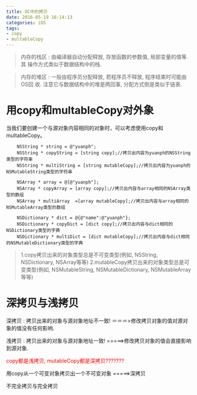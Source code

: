 ```yaml
---
title: OC中的拷贝
date: 2016-05-19 16:14:13
categories: iOS
tags:
- copy
- multableCopy
---
```


>内存的栈区 : 由编译器自动分配释放, 存放函数的参数值, 局部变量的值等. 其 操作方式类似于数据结构中的栈.

>内存的堆区 : 一般由程序员分配释放, 若程序员不释放, 程序结束时可能由OS回 收. 注意它与数据结构中的堆是两回事, 分配方式倒是类似于链表.

# 用copy和multableCopy对外象
  当我们要创建一个与源对象内容相同的对象时，可以考虑使用copy和multableCopy。
  ```objc
      NSString * string = @"yuanph";
      NSString * copyString = [string copy];//拷贝出内容为yuanph的NSString类型的字符串
      NSString * multiString = [string mutableCopy];//拷贝出内容为yuanph的NSMutableString类型的字符串

      NSArray * array = @[@"yuanph"];
      NSArray * copyArray = [array copy];//拷贝出内容与array相同的NSArray类型的数组
      NSArray * multiArray  =[array mutableCopy];//拷贝出内容与array相同的NSMutableArray类型的数组

      NSDictionary * dict = @{@"name":@"yuanph"};
      NSDictionary * copyDict = [dict copy];//拷贝出内容与dict相同的NSDictionary类型的字典
      NSDictionary * multiDict = [dict mutableCopy];//拷贝出内容与dict相同的NSMutableDictionary类型的字典
```
>1.copy拷贝出来的对象类型总是不可变类型(例如, NSString, NSDictionary, NSArray等等)
 2.mutableCopy拷贝出来的对象类型总是可变类型(例如, NSMutableString, NSMutableDictionary, NSMutableArray等等)


# 深拷贝与浅拷贝
深拷贝 : 拷贝出来的对象与源对象地址不一致! ＝＝＝>修改拷贝对象的值对源对象的值没有任何影响.

浅拷贝 : 拷贝出来的对象与源对象地址一致!   =====>修改拷贝对象的值会直接影响到源对象.


<font color="ff0000"/>copy都是浅拷贝, mutableCopy都是深拷贝???????</font>

用copy从一个可变对象拷贝出一个不可变对象 =====>深拷贝


 不完全拷贝与完全拷贝
